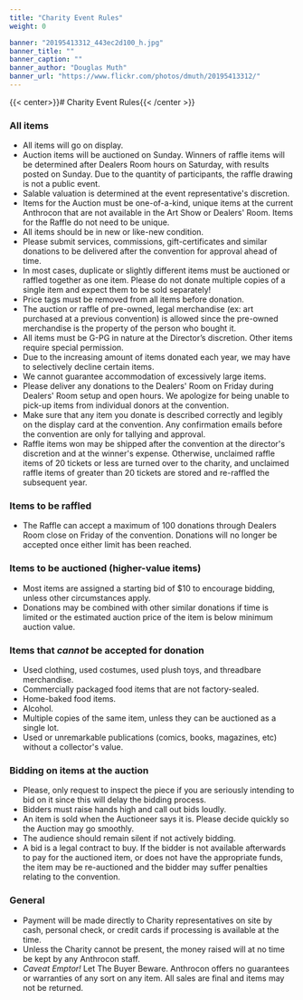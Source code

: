 ```yaml
---
title: "Charity Event Rules"
weight: 0

banner: "20195413312_443ec2d100_h.jpg"
banner_title: ""
banner_caption: ""
banner_author: "Douglas Muth"
banner_url: "https://www.flickr.com/photos/dmuth/20195413312/"
---
```


{{< center>}}# Charity Event Rules{{< /center >}}

### All items

- All items will go on display.
- Auction items will be auctioned on Sunday. Winners of raffle items will be determined after Dealers Room hours on Saturday, with results posted on Sunday.&nbsp;Due to the quantity of participants, the raffle drawing is not a public event.
- Salable valuation is determined at the event representative's discretion.
- Items for the Auction must be one-of-a-kind, unique items at the current Anthrocon that are not available in the Art Show or Dealers' Room. Items for the Raffle do not need to be unique.
- All items should be in new or like-new condition.
- Please submit services, commissions, gift-certificates and similar donations to be delivered after the convention for approval ahead of time.
- In most cases, duplicate or slightly different items must be auctioned or raffled together as one item. Please do not donate multiple copies of a single item and expect them to be sold separately!
- Price tags must be removed from all items before donation.
- The auction or raffle of pre-owned, legal merchandise (ex: art purchased at a previous convention) is allowed since the pre-owned merchandise is the property of the person who bought it.
- All items must be G-PG in nature at the Director’s discretion. Other items require special permission.
- Due to the increasing amount of items donated each year, we may have to selectively decline certain items.
- We cannot guarantee accommodation of excessively large items.
- Please deliver any donations to the Dealers' Room on Friday during Dealers' Room setup and open hours. We apologize for being unable to pick-up items from individual donors at the convention.
- Make sure that any item you donate is described correctly and legibly on the display card at the convention. Any confirmation emails before the convention are only for tallying and approval.
- Raffle items won may be shipped after the convention at the director's discretion and at the winner's expense.&nbsp;Otherwise, unclaimed raffle items of 20 tickets or less are turned over to the charity, and unclaimed raffle items of greater than 20 tickets are stored and re-raffled the subsequent year.

### Items to be raffled

- The Raffle can accept a maximum of 100 donations through Dealers Room close on Friday of the convention.&nbsp;Donations will no longer be accepted once either limit has been reached.

### Items to be auctioned (higher-value items)

- Most items are assigned a starting bid of $10 to encourage bidding, unless other circumstances apply.
- Donations may be combined with other similar donations if time is limited or the estimated auction price of the item is below minimum auction value.

### Items that *cannot* be accepted for donation

- Used clothing, used costumes, used plush toys, and threadbare merchandise.
- Commercially packaged food items that are not factory-sealed.
- Home-baked food items.
- Alcohol.
- Multiple copies of the same item, unless they can be auctioned as a single lot.
- Used or unremarkable publications (comics, books, magazines, etc) without a collector's value.

### Bidding on items at the auction

- Please, only request to inspect the piece if you are seriously intending to bid on it since this will delay the bidding process.
- Bidders must raise hands high and call out bids loudly.
- An item is sold when the Auctioneer says it is. Please decide quickly so the Auction may go smoothly.
- The audience should remain silent if not actively bidding.
- A bid is a legal contract to buy. If the bidder is not available afterwards to pay for the auctioned item, or does not have the appropriate funds, the item may be re-auctioned and the bidder may suffer penalties relating to the convention.

### General

- Payment will be made directly to Charity representatives on site by cash, personal check, or credit cards if processing is available at the time.
- Unless the Charity cannot be present, the money raised will at no time be kept by any Anthrocon staff.
- *Caveat Emptor!* Let The Buyer Beware. Anthrocon offers no guarantees or warranties of any sort on any item. All sales are final and items may not be returned.

